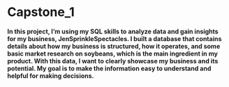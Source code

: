 # Capstone_1

**In this project, I’m using my SQL skills to analyze data and gain insights for my business, JenSprinkleSpectacles. I built a database that contains details about how my business is structured, how it operates, and some basic market research on soybeans, which is the main ingredient in my product. With this data, I want to clearly showcase my business and its potential. My goal is to make the information easy to understand and helpful for making decisions.**
